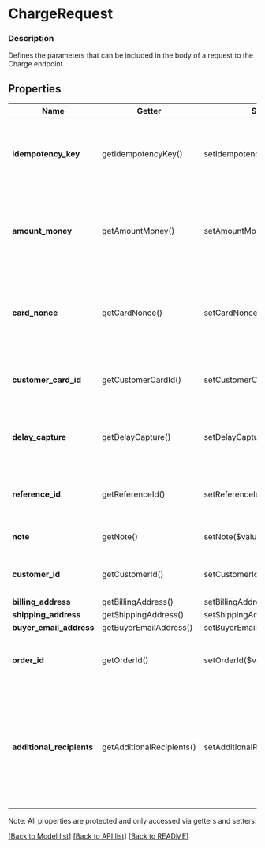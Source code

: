 # ChargeRequest

### Description

Defines the parameters that can be included in the body of a request to the Charge endpoint.

## Properties
Name | Getter | Setter | Type | Description | Notes
------------ | ------------- | ------------- | ------------- | ------------- | -------------
**idempotency_key** | getIdempotencyKey() | setIdempotencyKey($value) | **string** | A value you specify that uniquely identifies this transaction among transactions you&#39;ve created.  If you&#39;re unsure whether a particular transaction succeeded, you can reattempt it with the same idempotency key without worrying about double-charging the buyer.  See [Idempotency](/basics/api101/idempotency) for more information. | 
**amount_money** | getAmountMoney() | setAmountMoney($value) | [**\SquareConnect\Model\Money**](Money.md) | The amount of money to charge.  Note that you specify the amount in the __smallest denomination of the applicable currency__. For example, US dollar amounts are specified in cents. See [Working with monetary amounts](#workingwithmonetaryamounts) for details.  The value of &#x60;currency&#x60; must match the currency associated with the business that is charging the card. | 
**card_nonce** | getCardNonce() | setCardNonce($value) | **string** | A nonce generated from the &#x60;SqPaymentForm&#x60; that represents the card to charge.  The application that provides a nonce to this endpoint must be the _same application_ that generated the nonce with the &#x60;SqPaymentForm&#x60;. Otherwise, the nonce is invalid.  Do not provide a value for this field if you provide a value for &#x60;customer_card_id&#x60;. | [optional] 
**customer_card_id** | getCustomerCardId() | setCustomerCardId($value) | **string** | The ID of the customer card on file to charge. Do not provide a value for this field if you provide a value for &#x60;card_nonce&#x60;.  If you provide this value, you _must_ also provide a value for &#x60;customer_id&#x60;. | [optional] 
**delay_capture** | getDelayCapture() | setDelayCapture($value) | **bool** | If &#x60;true&#x60;, the request will only perform an Auth on the provided card. You can then later perform either a Capture (with the [CaptureTransaction](#endpoint-capturetransaction) endpoint) or a Void (with the [VoidTransaction](#endpoint-voidtransaction) endpoint).  Default value: &#x60;false&#x60; | [optional] 
**reference_id** | getReferenceId() | setReferenceId($value) | **string** | An optional ID you can associate with the transaction for your own purposes (such as to associate the transaction with an entity ID in your own database).  This value cannot exceed 40 characters. | [optional] 
**note** | getNote() | setNote($value) | **string** | An optional note to associate with the transaction.  This value cannot exceed 60 characters. | [optional] 
**customer_id** | getCustomerId() | setCustomerId($value) | **string** | The ID of the customer to associate this transaction with. This field is required if you provide a value for &#x60;customer_card_id&#x60;, and optional otherwise. | [optional] 
**billing_address** | getBillingAddress() | setBillingAddress($value) | [**\SquareConnect\Model\Address**](Address.md) | The buyer&#39;s billing address. | [optional] 
**shipping_address** | getShippingAddress() | setShippingAddress($value) | [**\SquareConnect\Model\Address**](Address.md) | The buyer&#39;s shipping address, if available. | [optional] 
**buyer_email_address** | getBuyerEmailAddress() | setBuyerEmailAddress($value) | **string** | The buyer&#39;s email address, if available. | [optional] 
**order_id** | getOrderId() | setOrderId($value) | **string** | The ID of the order to associate with this transaction.  If you provide this value, the &#x60;amount_money&#x60; value of your request must __exactly match__ the value of the order&#39;s &#x60;total_money&#x60; field. | [optional] 
**additional_recipients** | getAdditionalRecipients() | setAdditionalRecipients($value) | [**\SquareConnect\Model\AdditionalRecipient[]**](AdditionalRecipient.md) | The basic primitive of multi-party transaction. The value is optional. The transaction facilitated by you can be split from here.  If you provide this value, the &#x60;amount_money&#x60; value in your additional_recipients must not be more than 90% of the &#x60;amount_money&#x60; value in the charge request. The &#x60;location_id&#x60; must be the valid location of the app owner merchant.  This field requires the &#x60;PAYMENTS_WRITE_ADDITIONAL_RECIPIENTS&#x60; OAuth permission.  This field is currently not supported in sandbox. | [optional] 

Note: All properties are protected and only accessed via getters and setters.

[[Back to Model list]](../../README.md#documentation-for-models) [[Back to API list]](../../README.md#documentation-for-api-endpoints) [[Back to README]](../../README.md)

